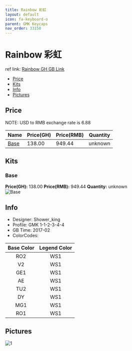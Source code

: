 ```yaml
---
title: Rainbow 彩虹
layout: default
icon: fa-keyboard-o
parent: GMK Keycaps
nav_order: 33150
---
```


# Rainbow 彩虹

ref link: [Rainbow GH GB Link](https://geekhack.org/index.php?topic=87842.0)

* [Price](#price)
* [Kits](#kits)
* [Info](#info)
* [Pictures](#pictures)


## Price  
NOTE: USD to RMB exchange rate is 6.88

| Name          | Price(GH)    |  Price(RMB) | Quantity |
| ------------- | ------------ |  ---------- | -------- |
|[Base](#base)|138.00|949.44|unknown|


## Kits
### Base
**Price(GH):** 138.00    **Price(RMB):** 949.44    **Quantity:** unknown  
<img src="{{ 'assets/images/gmk-keycaps/rainbow/kits_pics/base.png' | relative_url }}" alt="Base" class="image featured">


## Info
* Designer: Shower_king
* Profile: GMK 1-1-2-3-4-4
* GB Time: 2017-02
* ColorCodes: 

|Base Color     | Legend Color
| :-------------: | :------------:
|RO2|WS1
|V2|WS1
|GE1|WS1
|AE|WS1
|TU2|WS1
|DY|WS1
|MG1|WS1
|RO1|WS1


## Pictures
<img src="{{ 'assets/images/gmk-keycaps/rainbow/rendering_pics/1.jpg' | relative_url }}" alt="1" class="image featured">
